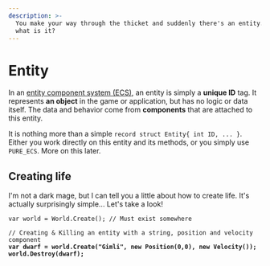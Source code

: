 ```yaml
---
description: >-
  You make your way through the thicket and suddenly there's an entity... but
  what is it?
---
```


# Entity

In an [entity component system (ECS)](concepts.md), an entity is simply a **unique ID** tag. It represents **an object** in the game or application, but has no logic or data itself. The data and behavior come from **components** that are attached to this entity.

It is nothing more than a simple `record struct Entity{ int ID, ... }`. Either you work directly on this entity and its methods, or you simply use `PURE_ECS`. More on this later.

## Creating life

I'm not a dark mage, but I can tell you a little about how to create life. It's actually surprisingly simple... Let's take a look!

<pre class="language-csharp"><code class="lang-csharp">var world = World.Create(); // Must exist somewhere

// Creating &#x26; Killing an entity with a string, position and velocity component
<strong>var dwarf = world.Create("Gimli", new Position(0,0), new Velocity());
</strong><strong>world.Destroy(dwarf);
</strong></code></pre>

